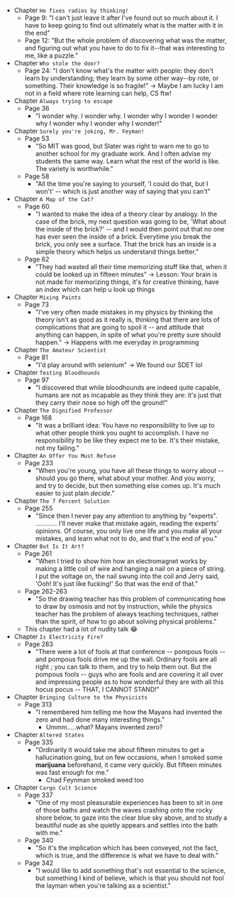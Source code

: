 - Chapter `He fixes radios by thinking!`
	- Page 9: "I can't just leave it after I've found out so much about it. I have to keep going to find out ultimately what is the matter with it in the end"
	- Page 12: "But the whole problem of discovering what was the matter, and figuring out what you have to do to fix it--that was interesting to me, like a puzzle."
- Chapter `Who stole the door?`
	- Page 24: "I don't know what's the matter with people: they don't learn by understanding; they learn by some other way--by rote, or something. Their knowledge is so fragile!"
	-> Maybe I am lucky I am not in a field where rote learning can help, CS ftw!
- Chapter `Always trying to escape`
	- Page 36
		- "I wonder why. I wonder why.
		  I wonder why I wonder
		  I wonder why I wonder why
		  I wonder why I wonder!"
- Chapter `Surely you're joking, Mr. Feyman!`
	- Page 53
		- "So MIT was good, but Slater was right to warn me to go to another school for my graduate work. And I often advise my students the same way. Learn what the rest of the world is like. The variety is worthwhile."
	- Page 58
		- "All the time you're saying to yourself, 'I could do that, but I won't' -- which is just another way of saying that you can't"
- Chapter `A Map of the Cat?`
	- Page 60
		- "I wanted to make the idea of a theory clear by analogy. In the case of the brick, my next question was going to be, 'What about the inside of the brick?' -- and I would then point out that no one has ever seen the inside of a brick. Everytime you break the brick, you only see a surface. That the brick has an inside is a simple theory which helps us understand things better."
	- Page 62
		- "They had wasted all their time memorizing stuff like that, when it could be looked up in fifteen minutes"
		-> Lesson: Your brain is not made for memorizing things, it's for creative thinking, have an index which can help u look up things
- Chapter `Mixing Paints`
	- Page 73
		- "I've very often made mistakes in my physics by thinking the theory isn't as good as it really is, thinking that there are lots of complications that are going to spoil it -- and attitude that anything can happen, in spite of what you're pretty sure should happen."
		-> Happens with me everyday in programming
- Chapter `The Amateur Scientist`
	- Page 81
		- "I'd play around with selenium"
		-> We found our SDET lol
- Chapter `Testing Bloodhounds`
	- Page 97
		- "I discovered that while bloodhounds are indeed quite capable, humans are not as incapable as they think they are: it's just that they carry their nose so high off the ground!"
- Chapter `The Dignified Professor`
	- Page 168
		- "It was a brilliant idea: You have no responsibility to live up to what other people think you ought to accomplish. I have no responsibility to be like they expect me to be. It's their mistake, not my failing."
- Chapter `An Offer You Must Refuse`
	- Page 233
		- "When you're young, you have all these things to worry about -- should you go there, what about your mother. And you worry, and try to decide, but then something else comes up. It's much easier to just plain _decide_."
- Chapter `The 7 Percent Solution`
	- Page 255
		- "Since then I never pay any attention to anything by "experts".  ............  I'll never make that mistake again, reading the experts' opinions. Of course, you only live one life and you make all your mistakes, and learn what not to do, and that's the end of you."
- Chapter `But Is It Art?`
	- Page 261
		- "When I tried to show him how an electromagnet works by making a little coil of wire and hanging a nail on a piece of string. I put the voltage on, the nail swung into the coil and Jerry said, 'Ooh! It's just like fucking!'  So that was the end of that."
	- Page 262-263
		- "So the drawing teacher has this problem of communicating how to draw by osmosis and not by instruction, while the physics teacher has the problem of always teaching techniques, rather than the spirit, of how to go about solving physical problems."
	- This chapter had a lot of nudity talk :joy:
- Chapter `Is Electricity Fire?`
	- Page 283
		- "There were a lot of fools at that conference -- pompous fools -- and pompous fools drive me up the wall. Ordinary fools are all right ; you can talk to them, and try to help them out. But the pompous fools -- guys who are fools and are covering it all over and impressing people as to how wonderful they are with all this hocus pocus -- THAT, I CANNOT STAND!"
- Chapter `Bringing Culture to the Physicists`
	- Page 313
		- "I remembered him telling me how the Mayans had invented the zero and had done many interesting things."
			- Ummm.....what? Mayans invented zero?
- Chapter `Altered States`
	- Page 335
		- "Ordinarily it would take me about fifteen minutes to get a hallucination going, but on few occasions, when I smoked some **marijuana** beforehand, it came very quickly. But fifteen minutes was fast enough for me."
			- Chad Feynman smoked weed too
- Chapter `Cargo Cult Science`
	- Page 337
		- "One of my most pleasurable experiences has been to sit in one of those baths and watch the waves crashing onto the rocky shore below, to gaze into the clear blue sky above, and to study a beautiful nude as she quietly appears and settles into the bath with me."
	- Page 340
		- "So it's the implication which has been conveyed, not the fact, which is true, and the difference is what we have to deal with."
	- Page 342
		- "I would like to add something that's not essential to the science, but something I kind of believe, which is that you should not fool the layman when you're talking as a scientist."